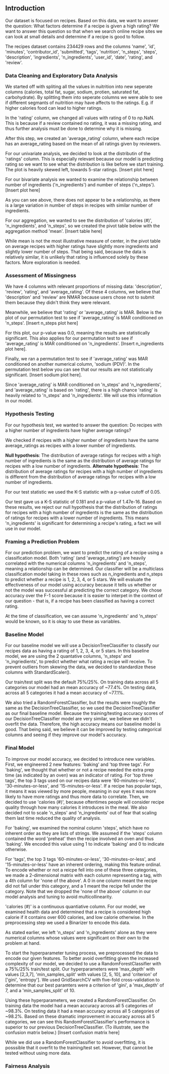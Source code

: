 ## Introduction
Our dataset is focused on recipes. Based on this data, we want to answer the question: What factors determine if a recipe is given a high rating? We want to answer this question so that when we search online recipe sites we can look at small details and determine if a recipe is good to follow. 

The recipes dataset contains 234429 rows and the columns 'name', 'id', 'minutes', 'contributor_id', 'submitted', 'tags', 'nutrition', 'n_steps', 'steps', 'description', 'ingredients', 'n_ingredients', 'user_id', 'date', 'rating', and 'review'. 

### Data Cleaning and Exploratory Data Analysis
We started off with spliting all the values in nuitrition into new seperate columns (calories, total fat, sugar, sodium, protien, saturated fat, carbohydrate). By splitting them into seperate columns we were able to see if different segmants of nuitrition may have affects to the ratings. E.g. if higher calories food can lead to higher ratings. 

In the 'rating' column, we changed all values with rating of 0 to np.NaN. This is because if a review contained no rating, it was a missing rating, and thus further analysis must be done to determine why it is missing.

After this step, we created an 'average_rating' column, where each recipe has an average_rating based on the mean of all ratings given by reviewers. 

For our univariate analysis, we decided to look at the distributin of the 'ratings' column. This is especially relevant because our model is predicting rating so we want to see what the distribution is like before we start training. The plot is heavily skewed left, towards 5-star ratings. 
[Insert plot here]

For our bivariate analysis we wanted to examine the relationship between number of ingredients ('n_ingredients') and number of steps ('n_steps'). 
[Insert plot here]

As you can see above, there does not appear to be a relationship, as there is a large variation in number of steps in recipes with similar number of ingredients. 

For our aggregation, we wanted to see the distribution of 'calories (#)', 'n_ingredients', and 'n_steps', so we created the pivot table below with the aggregation method 'mean'. 
[Insert table here]

While mean is not the most illustrative measure of center, in the pivot table on average recipes with higher ratings have slightly more ingredients and slightly lower number of steps. That being said, because the data is relatively similar, it is unlikely that rating is influenced solely by these factors. More exploration is needed. 

### Assessment of Missingness
We have 4 columns with relevant proportions of missing data: 'description', 'review', 'rating', and 'average_rating'. Of these 4 columns, we believe that 'description' and 'review' are NMAR because users chose not to submit them because they didn't think they were relevant. 

Meanwhile, we believe that 'rating' or 'average_rating' is MAR. Below is the plot of our permutation test to see if 'average_rating' is MAR conditioned on 'n_steps'.
[Insert n_steps plot here]

For this plot, our p-value was 0.0, meaning the results are statistically significant. This also applies for our permutation test to see if 'average_rating' is MAR conditioned on 'n_ingredients'. 
[Insert n_ingredients plot here].

Finally, we ran a permutation test to see if 'average_rating' was MAR conditioned on another numerical column, 'sodium (PDV)'. In the permutation test below you can see that our results are not statistically significant. 
[Insert sodium plot here].

Since 'average_rating' is MAR conditioned on 'n_steps' and 'n_ingredients', and 'average_rating' is based on 'rating', there is a high chance 'rating' is heavily related to 'n_steps' and 'n_ingredients'. We will use this information in our model. 

### Hypothesis Testing
For our hypothesis test, we wanted to answer the question: Do recipes with a higher number of ingredients have higher average ratings? 

We checked if recipes with a higher number of ingredients have the same average_ratings as recipes with a lower number of ingredients.

**Null hypothesis**: The distribution of average ratings for recipes with a high number of ingredients is the same as the distribution of average ratings for recipes with a low number of ingredients.
**Alternate hypothesis**: The distribution of average ratings for recipes with a high number of ingredients is different from the distribution of average ratings for recipes with a low number of ingredients.

For our test statistic we used the K-S statistic with a p-value cutoff of 0.05. 

Our test gave us a K-S statistic of 0.181 and a p-value of 1.47e-16. Based on these results, we reject our null hypothesis that the distribution of ratings for recipes with a high number of ingredients is the same as the distribution of ratings for recipes with a lower number of ingredients. This means 'n_ingredients' is significant for determining a recipe's rating, a fact we will use in our model. 

### Framing a Prediction Problem
For our prediction problem, we want to predict the rating of a recipe using a classification model. Both 'rating' (and 'average_rating') are heavily correlated with the numerical columns 'n_ingredients' and 'n_steps', meaning a relationship can be determined. Our classifier will be a multiclass classification model taking in these rows such as n_ingredients and n_steps to predict whether a recipe is 1, 2, 3, 4, or 5 stars. We will evaluate the effectiveness of our model using accuracy because it tells us whether or not the model was successful at predicting the correct category. We chose accuracy over the F-1 score because it is easier to interpet in the context of our question - that is, if a recipe has been classified as having a correct rating. 

At the time of classification, we can assume 'n_ingredients' and 'n_steps' would be known, so it is okay to use these as variables. 

### Baseline Model
For our baseline model we will use a DecisionTreeClassifier to classify our recipes data as having a rating of 1, 2, 3, 4, or 5 stars. In this baseline model, we are using the 2 quantative columns, 'n_steps' and 'n_ingriedients', to predict whether what rating a recipe will receive. To prevent outliers from skewing the data, we decided to standardize these columns with StandardScaler(). 

Our train/test split was the default 75%/25%. On training data across all 5 categories our model had an mean accuracy of ~77.4%. On testing data, across all 5 categories it had a mean accuracy of ~77.1%. 

We also tried a RandomForestClassifier, but the results were roughly the same as the DecisionTreeClassifier, so we used the DecisionTreeClassifier as our final baseline model. Because the training/testing accuracy scores of our DecisionTreeClassifier model are very similar, we believe we didn't overfit the data. Therefore, the high accuracy means our baseline model is good. That being said, we believe it can be improved by testing categorical columns and seeing if they improve our model's accuracy. 

### Final Model
To improve our model accuracy, we decided to introduce new variables. First, we engineered 2 new features: 'baking' and 'top three tags'. For 'baking', we thought that whether or not a recipe needed the extra prep time (as indicated by an oven) was an indicator of rating. For 'top three tags', the top 3 tags used on our recipes data were '60-minutes-or-less', '30-minutes-or-less', and '15-minutes-or-less'. If a recipe has popular tags, it means it was viewed by more people, meaning in our eyes it was more likely to have more ratings and thus more data to correlate. Then, we decided to use 'calories (#)', because oftentimes people will consider recipe quality through how many calories it introduces in the meal. We also decided not to scale 'n_steps' and 'n_ingredients' out of fear that scaling them last time reduced the quality of analysis.

For 'baking', we examined the nominal column 'steps', which have no inherent order as they are lists of strings. We assumed if the 'steps' column contained the word 'preheat' then the recipe involved an oven and thus 'baking'. We encoded this value using 1 to indicate 'baking' and 0 to indicate otherwise.

For 'tags', the top 3 tags '60-minutes-or-less', '30-minutes-or-less', and '15-minutes-or-less' have an inherent ordering, making this feature ordinal. To encode whether or not a reicpe fell into one of these three categories, we made a 2-dimensional matrix with each column representing a tag, with a 4th column for 'none of the above'. A 0 in one column meant the recipe did not fall under this category, and a 1 meant the recipe fell under the category. Note that we dropped the 'none of the above' column in our model analysis and tuning to avoid multicollinearity. 

'calories (#)' is a continuous quantiative column. For our model, we examined health data and determined that a recipe is considered high calorie if it contains over 600 calories, and low calorie otherwise. In the preprocessing step we used a Binarizer to encode this data. 

As stated earlier, we left 'n_steps' and 'n_ingredients' alone as they were numerical columns whose values were significant on their own to the problem at hand. 

To start the hyperparameter tuning process, we preprocessed the data to encode our given features. To better avoid overfitting given the increased complexity of our model, we decided to use a RandomForestClassifier with a 75%/25% train/test split. Our hyperparameters were 'max_depth' with values \[2,3,7\], 'min_samples_split' with values \[2, 5, 10\], and 'criterion' of \['gini', 'entropy'\]. We used GridSearchCV with five-fold cross-validation to determine that our best paramters were a criterion of 'gini', a 'max_depth' of 7, and a 'min_samples_split' of 10. 

Using these hyperparameters, we created a RandomForestClassifier. On training data the model had a mean accuracy across all 5 categories of ~98.3%. On testing data it had a mean accuracy across all 5 categories of ~98.2%. Based on these dramatic improvement in accuracy across all 5 categories, we can see this RandomForestClassifier's performance is superior to our previous DecisionTreeClassifier. (To illustrate, see the confusion matrix below.)
[Insert confusion matrix here]

While we did use a RandomForestClassifier to avoid overfitting, it is posssible that it overfit to the training/test set. However, that cannot be tested without using more data. 

### Fairness Analysis